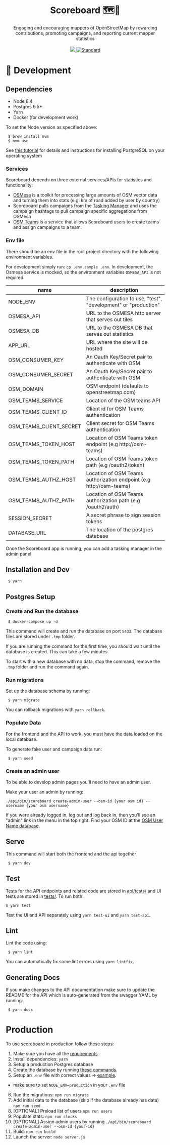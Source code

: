 
<h1 align="center">Scoreboard 🗺🎯</h1>

<div align="center">
Engaging and encouraging mappers of OpenStreetMap by rewarding contributions, promoting campaigns, and reporting current mapper statistics
</div>

<br />
<div align="center">
  <a href="https://circleci.com/gh/developmentseed/scoreboard">
    <img src="https://circleci.com/gh/developmentseed/scoreboard.png" />
  </a>
  <a href="https://standardjs.com">
    <img src="https://img.shields.io/badge/code%20style-standard-brightgreen.svg?style=flat-square"
      alt="Standard" />
  </a>
</div>

# 🔨 Development

## Dependencies
- Node 8.4
- Postgres 9.5+
- Yarn
- Docker (for development work)

To set the Node version as specified above:

     $ brew install nvm
     $ nvm use

See [this tutorial](https://www.postgresql.org/download/) for details and instructions for installing PostgreSQL on your operating system

### Services
Scoreboard depends on three external services/APIs for statistics and functionality:
- [OSMesa](https://github.com/azavea/osmesa) is a toolkit for processing large amounts of OSM vector data and turning them into stats (e.g: km of road added by user by country)
- Scoreboard pulls campaigns from the [Tasking Manager](https://github.com/hotosm/tasking-manager) and uses the campaign hashtags to pull campaign specific aggregations from OSMesa
- [OSM Teams](https://github.com/developmentseed/osm-teams) is a service that allows Scoreboard users to create teams and assign campaigns to a team.

### Env file

There should be an env file in the root project directory with the following environment variables.

For development simply run: `cp .env.sample .env`. In development, the Osmesa service is mocked, so the environment variables `OSMESA_API` is not required.

| name | description
| ---  | -----
| NODE_ENV | The configuration to use, "test", "development" or "production"
| OSMESA_API | URL to the OSMESA http server that serves out tiles
| OSMESA_DB | URL to the OSMESA DB that serves out statistics 
| APP_URL | URL where the site will be hosted
| OSM_CONSUMER_KEY | An Oauth Key/Secret pair to authenticate with OSM
| OSM_CONSUMER_SECRET | An Oauth Key/Secret pair to authenticate with OSM
| OSM_DOMAIN | OSM endpoint (defaults to openstreetmap.com)
| OSM_TEAMS_SERVICE | Location of the OSM teams API
| OSM_TEAMS_CLIENT_ID | Client id for OSM Teams authentication
| OSM_TEAMS_CLIENT_SECRET | Client secret for OSM Teams authentication
| OSM_TEAMS_TOKEN_HOST | Location of OSM Teams token endpoint (e.g http://osm-teams)
| OSM_TEAMS_TOKEN_PATH | Location of OSM Teams token path (e.g /oauth2/token)
| OSM_TEAMS_AUTHZ_HOST | Location of OSM Teams authorization endpoint (e.g http://osm-teams)
| OSM_TEAMS_AUTHZ_PATH | Location of OSM Teams authorization path (e.g /oauth2/auth)
| SESSION_SECRET | A secret phrase to sign session tokens
| DATABASE_URL | The location of the postgres database

Once the Scoreboard app is running, you can add a tasking manager in the admin panel


## Installation and Dev

     $ yarn

## Postgres Setup

### Create and Run the database

     $ docker-compose up -d

This command will create and run the database on port `5433`. The database files are stored under `.tmp` folder.

If you are running the command for the first time, you should wait until the database is created. This can take a few minutes.

To start with a new database with no data, stop the command, remove the `.tmp` folder and run the command again.

### Run migrations

Set up the database schema by running:

     $ yarn migrate

You can rollback migrations with `yarn rollback`.

### Populate Data
For the frontend and the API to work, you must have the data loaded on the local database.

To generate fake user and campaign data run:

     $ yarn seed

### Create an admin user

To be able to develop admin pages you'll need to have an admin user.

Make your user an admin by running:

```
./api/bin/scoreboard create-admin-user --osm-id {your osm id} --username {your osm username}
```

If you were already logged in, log out and log back in, then you'll see an "admin" link in the menu in the top right. Find your OSM ID at the [OSM User Name database](http://whosthat.osmz.ru/).

## Serve

This command will start both the frontend and the api together

     $ yarn dev

## Test

Tests for the API endpoints and related code are stored in [api/tests/](api/tests/) and UI tests are stored in [tests/](tests/). To run both:

    $ yarn test

Test the UI and API separately using `yarn test-ui` and `yarn test-api`.

## Lint

Lint the code using:

     $ yarn lint

You can automatically fix some lint errors using `yarn lintfix`.

## Generating Docs

If you make changes to the API documentation make sure to update the README for the API which is auto-generated from the swagger YAML by running:

     $ yarn docs

# Production

To use scoreboard in production follow these steps:

1. Make sure you have all the [requirements](#dependencies).
2. Install dependencies: `yarn`
3. Setup a production Postgres database
4. Create the database by running [these commands](scripts/create-dev-db.sh).
5. Setup an `.env` file with correct values -> [example](.env.sample).
  - make sure to set `NODE_ENV=production` in your `.env` file
6. Run the migrations: `npm run migrate`
7. Add initial data to the database (skip if the database already has data) `npm run seed`
8. [OPTIONAL] Preload list of users `npm run users`
9. Populate stats: `npm run clocks`
10. [OPTIONAL] Assign admin users by running `./api/bin/scoreboard create-admin-user --osm-id {your-id}`
11. Build: `npm run build`
12. Launch the server: `node server.js`
